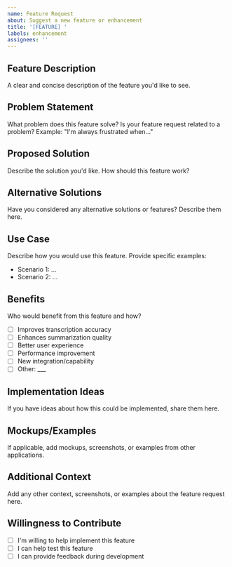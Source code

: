 ```yaml
---
name: Feature Request
about: Suggest a new feature or enhancement
title: '[FEATURE] '
labels: enhancement
assignees: ''
---
```


## Feature Description
A clear and concise description of the feature you'd like to see.

## Problem Statement
What problem does this feature solve? Is your feature request related to a problem?
Example: "I'm always frustrated when..."

## Proposed Solution
Describe the solution you'd like. How should this feature work?

## Alternative Solutions
Have you considered any alternative solutions or features? Describe them here.

## Use Case
Describe how you would use this feature. Provide specific examples:
- Scenario 1: ...
- Scenario 2: ...

## Benefits
Who would benefit from this feature and how?
- [ ] Improves transcription accuracy
- [ ] Enhances summarization quality
- [ ] Better user experience
- [ ] Performance improvement
- [ ] New integration/capability
- [ ] Other: ___

## Implementation Ideas
If you have ideas about how this could be implemented, share them here.

## Mockups/Examples
If applicable, add mockups, screenshots, or examples from other applications.

## Additional Context
Add any other context, screenshots, or examples about the feature request here.

## Willingness to Contribute
- [ ] I'm willing to help implement this feature
- [ ] I can help test this feature
- [ ] I can provide feedback during development
